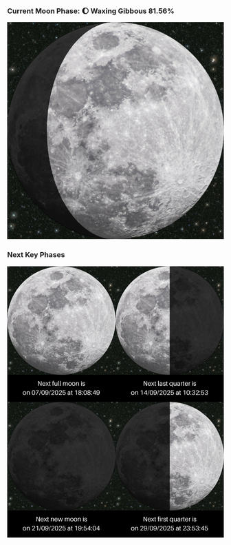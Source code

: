 ### Current Moon Phase: 🌔 Waxing Gibbous 81.56%
![Moon Phase](moonphase.png)
### Next Key Phases
![Gallery](gallery.png)